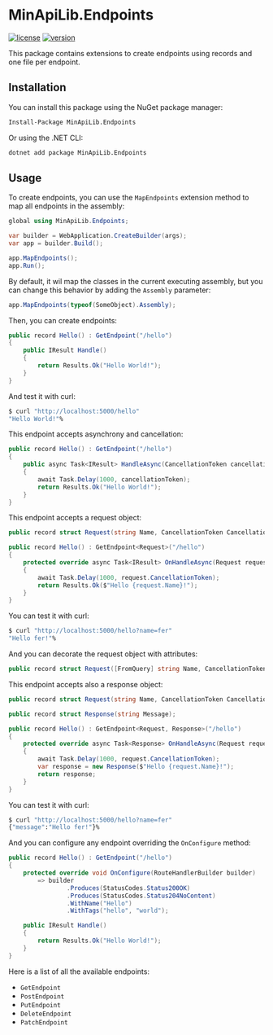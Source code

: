 # MinApiLib.Endpoints

[![license](https://img.shields.io/badge/License-MIT-purple.svg)](../../LICENSE)
[![version](https://img.shields.io/nuget/vpre/MinApiLib.Endpoints)](https://www.nuget.org/packages/MinApiLib.Endpoints)


This package contains extensions to create endpoints using records and one file per endpoint.

## Installation

You can install this package using the NuGet package manager:

```bash
Install-Package MinApiLib.Endpoints
```

Or using the .NET CLI:

```bash
dotnet add package MinApiLib.Endpoints
```

## Usage

To create endpoints, you can use the `MapEndpoints` extension method to map all endpoints in the assembly:

```csharp
global using MinApiLib.Endpoints;

var builder = WebApplication.CreateBuilder(args);
var app = builder.Build();

app.MapEndpoints();
app.Run();
```

By default, it wil map the classes in the current executing assembly, but you can change this behavior by adding the `Assembly` parameter:

```csharp
app.MapEndpoints(typeof(SomeObject).Assembly);
```

Then, you can create endpoints:

```csharp
public record Hello() : GetEndpoint("/hello")
{
    public IResult Handle()
    {
        return Results.Ok("Hello World!");
    }
}
```

And test it with curl:

```bash
$ curl "http://localhost:5000/hello"
"Hello World!"%
```

This endpoint accepts asynchrony and cancellation:

```csharp
public record Hello() : GetEndpoint("/hello")
{
    public async Task<IResult> HandleAsync(CancellationToken cancellationToken)
    {
        await Task.Delay(1000, cancellationToken);
        return Results.Ok("Hello World!");
    }
}
```

This endpoint accepts a request object:

```csharp
public record struct Request(string Name, CancellationToken CancellationToken);

public record Hello() : GetEndpoint<Request>("/hello")
{
    protected override async Task<IResult> OnHandleAsync(Request request, CancellationToken CancellationToken)
    {
        await Task.Delay(1000, request.CancellationToken);
        return Results.Ok($"Hello {request.Name}!");
    }
}
```

You can test it with curl:

```bash
$ curl "http://localhost:5000/hello?name=fer"
"Hello fer!"%
```

And you can decorate the request object with attributes:

```csharp
public record struct Request([FromQuery] string Name, CancellationToken CancellationToken);
```

This endpoint accepts also a response object:

```csharp
public record struct Request(string Name, CancellationToken CancellationToken);

public record struct Response(string Message);

public record Hello() : GetEndpoint<Request, Response>("/hello")
{
    protected override async Task<Response> OnHandleAsync(Request request)
    {
        await Task.Delay(1000, request.CancellationToken);
        var response = new Response($"Hello {request.Name}!");
        return response;
    }
}
```

You can test it with curl:

```bash
$ curl "http://localhost:5000/hello?name=fer"
{"message":"Hello fer!"}%
```

And you can configure any endpoint overriding the `OnConfigure` method:

```csharp
public record Hello() : GetEndpoint("/hello")
{
    protected override void OnConfigure(RouteHandlerBuilder builder)
        => builder
                .Produces(StatusCodes.Status200OK)
                .Produces(StatusCodes.Status204NoContent)
                .WithName("Hello")
                .WithTags("hello", "world");

    public IResult Handle()
    {
        return Results.Ok("Hello World!");
    }
}
```


Here is a list of all the available endpoints:

- `GetEndpoint`
- `PostEndpoint`
- `PutEndpoint`
- `DeleteEndpoint`
- `PatchEndpoint`